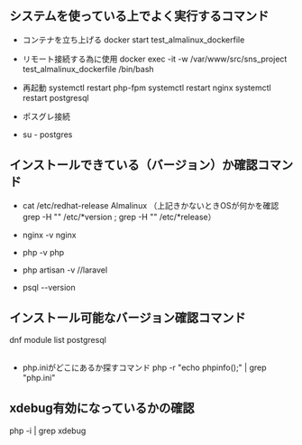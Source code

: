 ## システムを使っている上でよく実行するコマンド
* コンテナを立ち上げる
docker start test_almalinux_dockerfile

* リモート接続する為に使用
docker exec -it -w /var/www/src/sns_project test_almalinux_dockerfile /bin/bash

* 再起動
systemctl restart php-fpm
systemctl restart nginx
systemctl restart postgresql


* ポスグレ接続
* su - postgres

## インストールできている（バージョン）か確認コマンド
* cat /etc/redhat-release   Almalinux
（上記きかないときOSが何かを確認
grep -H "" /etc/*version ; grep -H "" /etc/*release）

* nginx -v nginx
* php -v php
* php artisan -v //laravel
* psql --version

## インストール可能なバージョン確認コマンド
dnf module list postgresql

##
* php.iniがどこにあるか探すコマンド
php -r "echo phpinfo();" | grep "php.ini"


## xdebug有効になっているかの確認
php -i | grep xdebug
